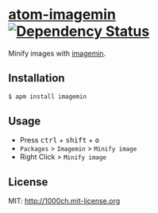 # [atom-imagemin](https://atom.io/packages/imagemin) [![Dependency Status](https://david-dm.org/1000ch/atom-imagemin.svg)](https://david-dm.org/1000ch/atom-imagemin)

Minify images with [imagemin](http://github.com/imagemin/imagemin).

## Installation

```sh
$ apm install imagemin
```

## Usage

- Press <kbd>ctrl</kbd> + <kbd>shift</kbd> + <kbd>o</kbd>
- `Packages` > `Imagemin` > `Minify image`
- Right Click > `Minify image`

## License

MIT: http://1000ch.mit-license.org
